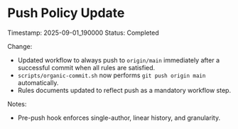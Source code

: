 # Push Policy Update
Timestamp: 2025-09-01_190000
Status: Completed

Change:
- Updated workflow to always push to `origin/main` immediately after a successful commit when all rules are satisfied.
- `scripts/organic-commit.sh` now performs `git push origin main` automatically.
- Rules documents updated to reflect push as a mandatory workflow step.

Notes:
- Pre-push hook enforces single-author, linear history, and granularity.
